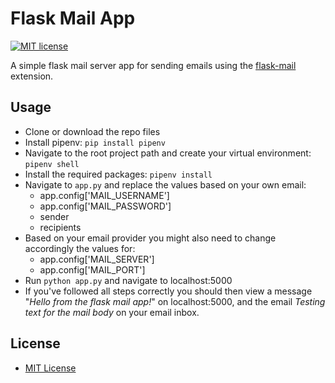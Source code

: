 # Flask Mail App

[![MIT license](https://img.shields.io/badge/License-MIT-green.svg)](https://opensource.org/licenses/mit-license.php)

A simple flask mail server app for sending emails using the [flask-mail](https://pythonhosted.org/Flask-Mail/) extension.

## Usage

* Clone or download the repo files
* Install pipenv: `pip install pipenv`
* Navigate to the root project path and create your virtual environment: `pipenv shell`
* Install the required packages: `pipenv install`
* Navigate to `app.py` and replace the values based on your own email:
     * app.config['MAIL_USERNAME']
     * app.config['MAIL_PASSWORD']
     * sender
     * recipients
* Based on your email provider you might also need to change accordingly the values for:
     * app.config['MAIL_SERVER']
     * app.config['MAIL_PORT']   
* Run `python app.py` and navigate to localhost:5000
* If you've followed all steps correctly you should then view a message "*Hello from the flask mail app!*" on localhost:5000, and the email *Testing text for the mail body* on your email inbox.

## License

* [MIT License](https://opensource.org/licenses/MIT)

